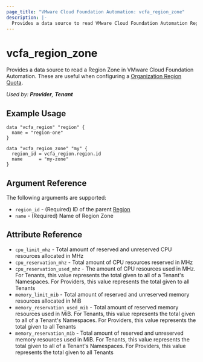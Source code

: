 ```yaml
---
page_title: "VMware Cloud Foundation Automation: vcfa_region_zone"
description: |-
  Provides a data source to read VMware Cloud Foundation Automation Region Zone that can be used when creating a Region Quota.
---
```


# vcfa_region_zone

Provides a data source to read a Region Zone in VMware Cloud Foundation Automation. These are useful when configuring
a [Organization Region Quota](/providers/vmware/vcfa/latest/docs/resources/org_region_quota).

_Used by: **Provider**, **Tenant**_

## Example Usage

```hcl
data "vcfa_region" "region" {
  name = "region-one"
}

data "vcfa_region_zone" "my" {
  region_id = vcfa_region.region.id
  name      = "my-zone"
}
```

## Argument Reference

The following arguments are supported:

- `region_id` - (Required) ID of the parent [Region](/providers/vmware/vcfa/latest/docs/data-sources/region)
- `name` - (Required) Name of Region Zone

## Attribute Reference

- `cpu_limit_mhz` - Total amount of reserved and unreserved CPU resources allocated in MHz
- `cpu_reservation_mhz` - Total amount of CPU resources reserved in MHz
- `cpu_reservation_used_mhz` - The amount of CPU resources used in MHz. For Tenants, this value
  represents the total given to all of a Tenant's Namespaces. For Providers, this value represents
  the total given to all Tenants
- `memory_limit_mib` - Total amount of reserved and unreserved memory resources allocated in MiB
- `memory_reservation_used_mib` - Total amount of reserved memory resources used in MiB. For
  Tenants, this value represents the total given to all of a Tenant's Namespaces. For Providers,
  this value represents the total given to all Tenants
- `memory_reservation_mib` - Total amount of reserved and unreserved memory resources used in MiB.
  For Tenants, this value represents the total given to all of a Tenant's Namespaces. For Providers,
  this value represents the total given to all Tenants
